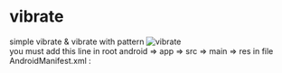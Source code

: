 # vibrate
simple vibrate &amp; vibrate with pattern
![vibrate](https://user-images.githubusercontent.com/116552870/229871061-5d7489b9-47bf-4141-93a6-f2aa726c4cea.jpg)
<br>
you must add this line in root android => app => src => main => res in file AndroidManifest.xml :
<Br> <uses-permission android:name="android.permission.VIBRATE" />
